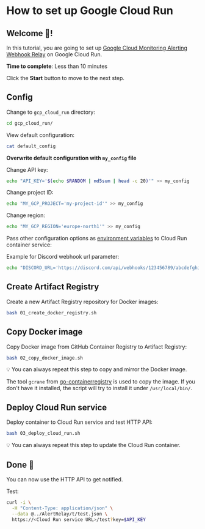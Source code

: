 # How to set up Google Cloud Run

## Welcome 👋!

In this tutorial, you are going to set up [Google Cloud Monitoring Alerting Webhook Relay](https://github.com/Cyclenerd/google-monitoring-webhook-relay) on Google Cloud Run.

**Time to complete**: Less than 10 minutes

Click the **Start** button to move to the next step.

## Config

Change to `gcp_cloud_run` directory:

```bash
cd gcp_cloud_run/
```

View default configuration:
```bash
cat default_config
```

**Overwrite default configuration with `my_config` file**

Change API key:
```bash
echo "API_KEY='$(echo $RANDOM | md5sum | head -c 20)'" >> my_config
```

Change project ID:
```bash
echo "MY_GCP_PROJECT='my-project-id'" >> my_config
```

Change region:
```bash
echo "MY_GCP_REGION='europe-north1'" >> my_config
```

Pass other configuration options as [environment variables](https://github.com/Cyclenerd/google-monitoring-webhook-relay#configuration) to Cloud Run container service:

Example for Discord webhook url parameter:
```bash
echo "DISCORD_URL='https://discord.com/api/webhooks/123456789/abcdefghijklmnopqrstuvwxyz'" >> my_config
```

## Create Artifact Registry 

Create a new Artifact Registry repository for Docker images:
```bash
bash 01_create_docker_registry.sh
```

## Copy Docker image

Copy Docker image from GitHub Container Registry to Artifact Registry:
```bash
bash 02_copy_docker_image.sh
```

💡 You can always repeat this step to copy and mirror the Docker image.

The tool `gcrane` from [go-containerregistry](https://github.com/google/go-containerregistry/blob/main/cmd/gcrane/README.md) is used to copy the image.
If you don't have it installed, the script will try to install it under `/usr/local/bin/`.

## Deploy Cloud Run service

Deploy container to Cloud Run service and test HTTP API:
```bash
bash 03_deploy_cloud_run.sh
```

💡 You can always repeat this step to update the Cloud Run container.

## Done 🎉

You can now use the HTTP API to get notified.

Test:
```bash
curl -i \
  -H "Content-Type: application/json" \
  --data @../AlertRelay/t/test.json \
  https://<Cloud Run service URL>/test?key=$API_KEY
```